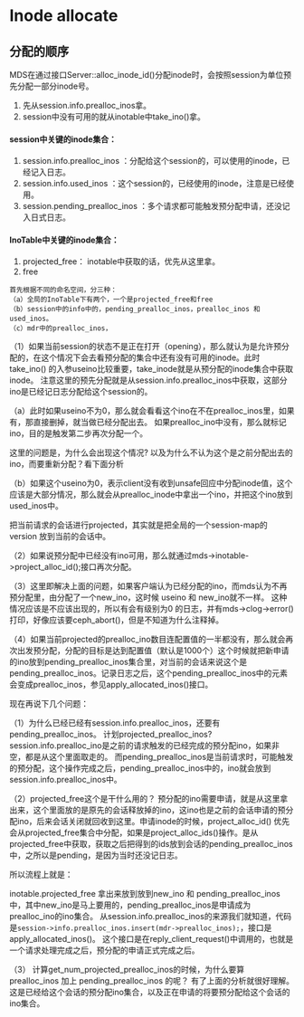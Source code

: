 # Inode allocate

## 分配的顺序

MDS在通过接口Server::alloc_inode_id()分配inode时，会按照session为单位预先分配一部分inode号。

1. 先从session.info.prealloc_inos拿。
1. session中没有可用的就从inotable中take_ino()拿。

#### session中关键的inode集合：
1. session.info.prealloc_inos    ：分配给这个session的，可以使用的inode，已经记入日志。
1. session.info.used_inos        ：这个session的，已经使用的inode，注意是已经使用。
1. session.pending_prealloc_inos ：多个请求都可能触发预分配申请，还没记入日式日志。

#### InoTable中关键的inode集合：
1. projected_free： inotable中获取的话，优先从这里拿。
1. free

```
首先根据不同的命名空间，分三种：
（a）全局的InoTable下有两个，一个是projected_free和free
（b）session中的info中的，pending_prealloc_inos，prealloc_inos 和used_inos。
（c）mdr中的prealloc_inos，
```

（1）如果当前session的状态不是正在打开（opening），那么就认为是允许预分配的，在这个情况下会去看预分配的集合中还有没有可用的inode。此时take_ino() 的入参useino比较重要，take_inode就是从预分配的inode集合中获取inode。
注意这里的预先分配就是从session.info.prealloc_inos中获取，这部分ino是已经记日志分配给这个session的。


（a）此时如果useino不为0，那么就会看看这个ino在不在prealloc_inos里，如果有，那直接删掉，就当做已经分配出去。
如果prealloc_ino中没有，那么就标记ino，目的是触发第二步再次分配一个。

这里的问题是，为什么会出现这个情况? 以及为什么不认为这个是之前分配出去的ino，而要重新分配？看下面分析


（b）如果这个useino为0，表示client没有收到unsafe回应中分配inode值，这个应该是大部分情况，那么就会从prealloc_inode中拿出一个ino，并把这个ino放到used_inos中。

把当前请求的会话进行projected，其实就是把全局的一个session-map的version 放到当前的会话中。

（2）如果说预分配中已经没有ino可用，那么就通过mds->inotable->project_alloc_id();接口再次分配。

（3）这里即解决上面的问题，如果客户端认为已经分配的ino，而mds认为不再预分配里，由分配了一个new_ino，这时候 useino 和 new_ino就不一样。
这种情况应该是不应该出现的，所以有会有级别为0 的日志，并有mds->clog->error() 打印，好像应该要ceph_abort()，但是不知道为什么注释掉。

（4）如果当前projected的prealloc_ino数目连配置值的一半都没有，那么就会再次出发预分配，分配的目标是达到配置值（默认是1000个）这个时候就把新申请的ino放到pending_prealloc_inos集合里，对当前的会话来说这个是pending_prealloc_inos。记录日志之后，这个pending_prealloc_inos中的元素会变成prealloc_inos，参见apply_allocated_inos()接口。

现在再说下几个问题：

（1）为什么已经已经有session.info.prealloc_inos，还要有pending_prealloc_inos。 计划projected_prealloc_inos? 
session.info.prealloc_ino是之前的请求触发的已经完成的预分配ino，如果非空，都是从这个里面取走的。
而pending_prealloc_inos是当前请求时，可能触发的预分配，这个操作完成之后，pending_prealloc_inos中的，ino就会放到session.info.prealloc_inos中。

（2）projected_free这个是干什么用的？
预分配的ino需要申请，就是从这里拿出来，这个里面放的是原先的会话释放掉的ino，这ino也是之前的会话申请的预分配ino，后来会话关闭就回收到这里。申请inode的时候，project_alloc_id() 优先会从projected_free集合中分配，如果是project_alloc_ids()操作。是从projected_free中获取，获取之后把得到的ids放到会话的pending_prealloc_inos中，之所以是pending，是因为当时还没记日志。

所以流程上就是：

inotable.projected_free 拿出来放到放到new_ino 和 pending_prealloc_inos中，其中new_ino是马上要用的，pending_prealloc_inos是申请成为prealloc_ino的ino集合。
从session.info.prealloc_inos的来源我们就知道，代码是`session->info.prealloc_inos.insert(mdr->prealloc_inos);`，接口是 apply_allocated_inos()。
这个接口是在reply_client_request()中调用的，也就是一个请求处理完成之后，预分配的申请正式完成之后。

（3） 计算get_num_projected_prealloc_inos的时候，为什么要算 prealloc_inos 加上 pending_prealloc_inos 的呢？ 有了上面的分析就很好理解。
这是已经给这个会话的预分配ino集合，以及正在申请的将要预分配给这个会话的ino集合。
